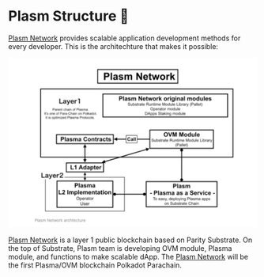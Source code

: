 # Plasm Structure 🏯

[Plasm Network](https://www.plasmnet.io/) provides scalable application development methods for every developer.  This is the architechture that makes it possible: 

![](../.gitbook/assets/sukurnshotto-2020-05-31-201049png.png)

[Plasm Network](https://www.plasmnet.io/) is a layer 1 public blockchain based on Parity Substrate. On the top of Substrate, Plasm team is developing OVM module, Plasma module, and functions to make scalable dApp. The [Plasm Network](https://www.plasmnet.io/) will be the first Plasma/OVM blockchain Polkadot Parachain. 

